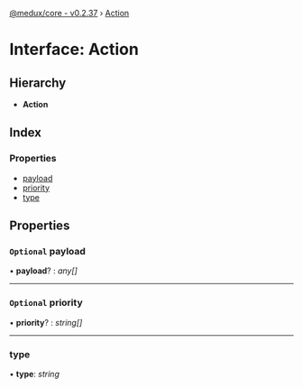 [@medux/core - v0.2.37](../README.md) › [Action](action.md)

# Interface: Action

## Hierarchy

* **Action**

## Index

### Properties

* [payload](action.md#optional-payload)
* [priority](action.md#optional-priority)
* [type](action.md#type)

## Properties

### `Optional` payload

• **payload**? : *any[]*

___

### `Optional` priority

• **priority**? : *string[]*

___

###  type

• **type**: *string*
